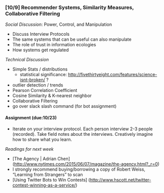 ### [10/9] Recommender Systems, Similarity Measures, Collaborative Filtering

_Social Discussion_: Power, Control, and Manipulation
- Discuss Interview Protocols
- The same systems that can be useful can also manipulate
- The role of trust in information ecologies
- How systems get regulated

_Technical Discussion_
- Simple Stats / distributions
  - statistical significance: http://fivethirtyeight.com/features/science-isnt-broken/ ?
- outlier detection / trends
- Pearson Correlation Coefficient
- Cosine Similarity & K-nearest neighbor
- Collaborative Filtering
- go over slack slash command (for bot assignment)

#### Assignment (due:10/23)
- Iterate on your interview protocol. Each person interview 2-3 people (recorded). Take field notes about the interviews.  Creatively imagine how to share what you learn. 

_Readings for next week_
- [The Agency | Adrian Chen] (http://www.nytimes.com/2015/06/07/magazine/the-agency.html?_r=0)
- I strongly recommend buying/borrowing a copy of Robert Weiss, “Learning from Strangers” to scan
- [Using Twitter Bots to Win Contests] (http://www.hscott.net/twitter-contest-winning-as-a-service/)
